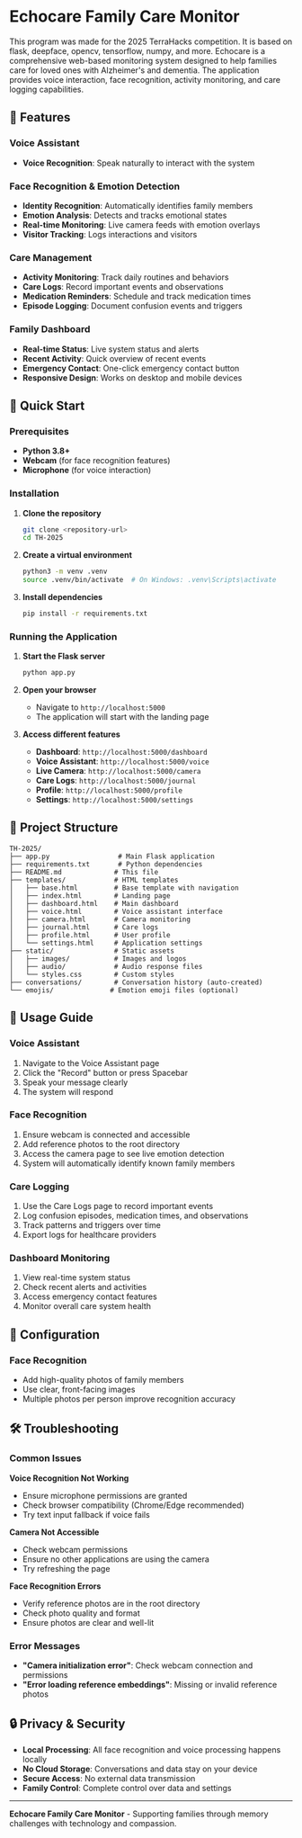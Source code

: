 # Echocare Family Care Monitor

This program was made for the 2025 TerraHacks competition. It is based on flask, deepface, opencv, tensorflow, numpy, and more. Echocare is a comprehensive web-based monitoring system designed to help families care for loved ones with Alzheimer's and dementia. The application provides voice interaction, face recognition, activity monitoring, and care logging capabilities.

## 🌟 Features

### **Voice Assistant**
- **Voice Recognition**: Speak naturally to interact with the system

### **Face Recognition & Emotion Detection**
- **Identity Recognition**: Automatically identifies family members
- **Emotion Analysis**: Detects and tracks emotional states
- **Real-time Monitoring**: Live camera feeds with emotion overlays
- **Visitor Tracking**: Logs interactions and visitors

### **Care Management**
- **Activity Monitoring**: Track daily routines and behaviors
- **Care Logs**: Record important events and observations
- **Medication Reminders**: Schedule and track medication times
- **Episode Logging**: Document confusion events and triggers

### **Family Dashboard**
- **Real-time Status**: Live system status and alerts
- **Recent Activity**: Quick overview of recent events
- **Emergency Contact**: One-click emergency contact button
- **Responsive Design**: Works on desktop and mobile devices

## 🚀 Quick Start

### Prerequisites

- **Python 3.8+**
- **Webcam** (for face recognition features)
- **Microphone** (for voice interaction)

### Installation

1. **Clone the repository**
   ```bash
   git clone <repository-url>
   cd TH-2025
   ```

2. **Create a virtual environment**
   ```bash
   python3 -m venv .venv
   source .venv/bin/activate  # On Windows: .venv\Scripts\activate
   ```

3. **Install dependencies**
   ```bash
   pip install -r requirements.txt
   ```

### Running the Application

1. **Start the Flask server**
   ```bash
   python app.py
   ```

2. **Open your browser**
   - Navigate to `http://localhost:5000`
   - The application will start with the landing page

3. **Access different features**
   - **Dashboard**: `http://localhost:5000/dashboard`
   - **Voice Assistant**: `http://localhost:5000/voice`
   - **Live Camera**: `http://localhost:5000/camera`
   - **Care Logs**: `http://localhost:5000/journal`
   - **Profile**: `http://localhost:5000/profile`
   - **Settings**: `http://localhost:5000/settings`

## 📁 Project Structure

```
TH-2025/
├── app.py                 # Main Flask application
├── requirements.txt       # Python dependencies
├── README.md             # This file
├── templates/            # HTML templates
│   ├── base.html         # Base template with navigation
│   ├── index.html        # Landing page
│   ├── dashboard.html    # Main dashboard
│   ├── voice.html        # Voice assistant interface
│   ├── camera.html       # Camera monitoring
│   ├── journal.html      # Care logs
│   ├── profile.html      # User profile
│   └── settings.html     # Application settings
├── static/               # Static assets
│   ├── images/           # Images and logos
│   ├── audio/            # Audio response files
│   └── styles.css        # Custom styles
├── conversations/        # Conversation history (auto-created)
└── emojis/              # Emotion emoji files (optional)
```

## 🎯 Usage Guide

### **Voice Assistant**
1. Navigate to the Voice Assistant page
2. Click the "Record" button or press Spacebar
3. Speak your message clearly
4. The system will respond

### **Face Recognition**
1. Ensure webcam is connected and accessible
2. Add reference photos to the root directory
3. Access the camera page to see live emotion detection
4. System will automatically identify known family members

### **Care Logging**
1. Use the Care Logs page to record important events
2. Log confusion episodes, medication times, and observations
3. Track patterns and triggers over time
4. Export logs for healthcare providers

### **Dashboard Monitoring**
1. View real-time system status
2. Check recent alerts and activities
3. Access emergency contact features
4. Monitor overall care system health

## 🔧 Configuration

### **Face Recognition**
- Add high-quality photos of family members
- Use clear, front-facing images
- Multiple photos per person improve recognition accuracy

## 🛠️ Troubleshooting

### **Common Issues**

**Voice Recognition Not Working**
- Ensure microphone permissions are granted
- Check browser compatibility (Chrome/Edge recommended)
- Try text input fallback if voice fails

**Camera Not Accessible**
- Check webcam permissions
- Ensure no other applications are using the camera
- Try refreshing the page

**Face Recognition Errors**
- Verify reference photos are in the root directory
- Check photo quality and format
- Ensure photos are clear and well-lit

### **Error Messages**

- **"Camera initialization error"**: Check webcam connection and permissions
- **"Error loading reference embeddings"**: Missing or invalid reference photos

## 🔒 Privacy & Security

- **Local Processing**: All face recognition and voice processing happens locally
- **No Cloud Storage**: Conversations and data stay on your device
- **Secure Access**: No external data transmission
- **Family Control**: Complete control over data and settings

---

**Echocare Family Care Monitor** - Supporting families through memory challenges with technology and compassion.